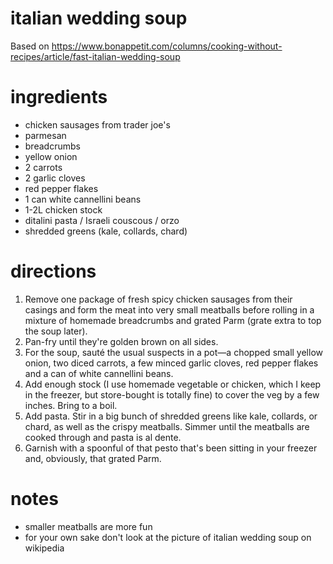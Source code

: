 # italian wedding soup
Based on https://www.bonappetit.com/columns/cooking-without-recipes/article/fast-italian-wedding-soup

# ingredients
- chicken sausages from trader joe's
- parmesan
- breadcrumbs
- yellow onion
- 2 carrots
- 2 garlic cloves
- red pepper flakes
- 1 can white cannellini beans
- 1-2L chicken stock
- ditalini pasta / Israeli couscous / orzo
- shredded greens (kale, collards, chard)

# directions
1. Remove one package of fresh spicy chicken sausages from their casings and form the meat into very small meatballs before rolling in a mixture of homemade breadcrumbs and grated Parm (grate extra to top the soup later). 
1. Pan-fry until they're golden brown on all sides.
1. For the soup, sauté the usual suspects in a pot—a chopped small yellow onion, two diced carrots, a few minced garlic cloves, red pepper flakes and a can of white cannellini beans. 
1. Add enough stock (I use homemade vegetable or chicken, which I keep in the freezer, but store-bought is totally fine) to cover the veg by a few inches. Bring to a boil.
1. Add pasta. Stir in a big bunch of shredded greens like kale, collards, or chard, as well as the crispy meatballs. Simmer until the meatballs are cooked through and pasta is al dente.
1. Garnish with a spoonful of that pesto that's been sitting in your freezer and, obviously, that grated Parm.

# notes
- smaller meatballs are more fun
- for your own sake don't look at the picture of italian wedding soup on wikipedia
